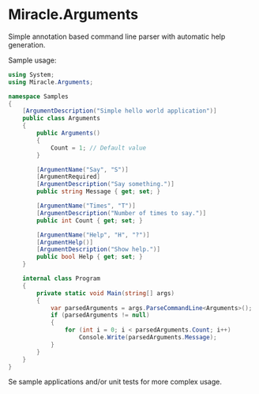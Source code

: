 Miracle.Arguments
=================

Simple annotation based command line parser with automatic help generation.

Sample usage:

```csharp
using System;
using Miracle.Arguments;

namespace Samples
{
    [ArgumentDescription("Simple hello world application")]
    public class Arguments
    {
        public Arguments()
        {
            Count = 1; // Default value
        }

        [ArgumentName("Say", "S")]
        [ArgumentRequired]
        [ArgumentDescription("Say something.")]
        public string Message { get; set; }

        [ArgumentName("Times", "T")]
        [ArgumentDescription("Number of times to say.")]
        public int Count { get; set; }

        [ArgumentName("Help", "H", "?")]
        [ArgumentHelp()]
        [ArgumentDescription("Show help.")]
        public bool Help { get; set; }
    }

    internal class Program
    {
        private static void Main(string[] args)
        {
            var parsedArguments = args.ParseCommandLine<Arguments>();
            if (parsedArguments != null)
            {
                for (int i = 0; i < parsedArguments.Count; i++)
                    Console.Write(parsedArguments.Message);
            }
        }
    }
}
```

Se sample applications and/or unit tests for more complex usage.
